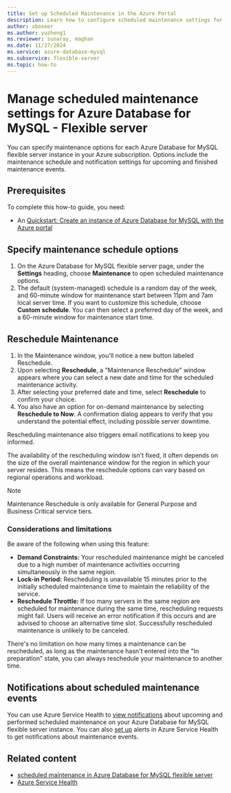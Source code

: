 ```yaml
---
title: Set up Scheduled Maintenance in the Azure Portal
description: Learn how to configure scheduled maintenance settings for Azure Database for MySQL - Flexible server from the Azure portal.
author: xboxeer
ms.author: yuzheng1
ms.reviewer: sunaray, maghan
ms.date: 11/27/2024
ms.service: azure-database-mysql
ms.subservice: flexible-server
ms.topic: how-to
---
```


# Manage scheduled maintenance settings for Azure Database for MySQL - Flexible server

You can specify maintenance options for each Azure Database for MySQL flexible server instance in your Azure subscription. Options include the maintenance schedule and notification settings for upcoming and finished maintenance events.

## Prerequisites

To complete this how-to guide, you need:

- An [Quickstart: Create an instance of Azure Database for MySQL with the Azure portal](quickstart-create-server-portal.md)

## Specify maintenance schedule options

1. On the Azure Database for MySQL flexible server page, under the **Settings** heading, choose **Maintenance** to open scheduled maintenance options.
1. The default (system-managed) schedule is a random day of the week, and 60-minute window for maintenance start between 11pm and 7am local server time. If you want to customize this schedule, choose **Custom schedule**. You can then select a preferred day of the week, and a 60-minute window for maintenance start time.

## Reschedule Maintenance

1. In the Maintenance window, you'll notice a new button labeled Reschedule.
1. Upon selecting **Reschedule**, a "Maintenance Reschedule" window appears where you can select a new date and time for the scheduled maintenance activity.
1. After selecting your preferred date and time, select **Reschedule** to confirm your choice.
1. You also have an option for on-demand maintenance by selecting **Reschedule to Now**. A confirmation dialog appears to verify that you understand the potential effect, including possible server downtime.

Rescheduling maintenance also triggers email notifications to keep you informed.

The availability of the rescheduling window isn't fixed, it often depends on the size of the overall maintenance window for the region in which your server resides. This means the reschedule options can vary based on regional operations and workload.

> [!NOTE]  
> Maintenance Reschedule is only available for General Purpose and Business Critical service tiers.

### Considerations and limitations

Be aware of the following when using this feature:

- **Demand Constraints:** Your rescheduled maintenance might be canceled due to a high number of maintenance activities occurring simultaneously in the same region.
- **Lock-in Period:** Rescheduling is unavailable 15 minutes prior to the initially scheduled maintenance time to maintain the reliability of the service.
- **Reschedule Throttle:** If too many servers in the same region are scheduled for maintenance during the same time, rescheduling requests might fail. Users will receive an error notification if this occurs and are advised to choose an alternative time slot. Successfully rescheduled maintenance is unlikely to be canceled.

There's no limitation on how many times a maintenance can be rescheduled, as long as the maintenance hasn't entered into the "In preparation" state, you can always reschedule your maintenance to another time.

## Notifications about scheduled maintenance events

You can use Azure Service Health to [view notifications](/azure/service-health/service-notifications) about upcoming and performed scheduled maintenance on your Azure Database for MySQL flexible server instance. You can also [set up](/azure/service-health/resource-health-alert-monitor-guide) alerts in Azure Service Health to get notifications about maintenance events.

## Related content

- [scheduled maintenance in Azure Database for MySQL flexible server](concepts-maintenance.md)
- [Azure Service Health](/azure/service-health/overview)
